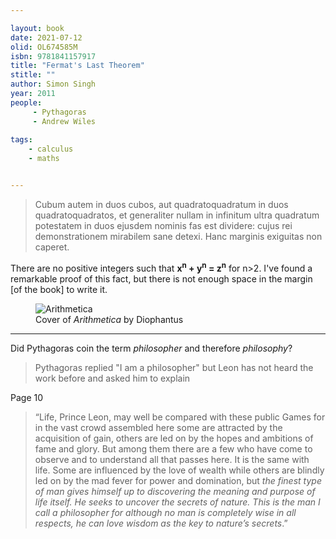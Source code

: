 ```yaml
---

layout: book
date: 2021-07-12
olid: OL674585M
isbn: 9781841157917
title: "Fermat's Last Theorem"
stitle: ""
author: Simon Singh
year: 2011
people: 
     - Pythagoras
     - Andrew Wiles
     
tags: 
    - calculus
    - maths


---
```


>Cubum autem in duos cubos, aut quadratoquadratum in duos quadratoquadratos, et generaliter nullam in infinitum ultra quadratum potestatem in duos ejusdem nominis fas est dividere: cujus rei demonstrationem mirabilem sane detexi. Hanc marginis exiguitas non caperet.


There are no positive integers such that **x<sup>n</sup> + y<sup>n</sup> = z<sup>n</sup>** for n>2. I've found a remarkable proof of this fact, but there is not 
enough space in the margin [of the book] to write it.

<figure style="width: 400px">
<!-- class="align-left"> -->
<img alt="Arithmetica" src="{{ site.baseurl }}/assets/covers/diophantus-cover.jpg">
              <figcaption>Cover of <em>Arithmetica</em> by Diophantus</figcaption>
</figure>


____

Did Pythagoras coin the term *philosopher* and therefore *philosophy*?


>Pythagoras replied "I am a philosopher" but Leon has not heard the work before and asked him to explain

Page 10

>“Life, Prince Leon, may well be compared with these public Games for in the vast crowd assembled here some are attracted by the acquisition of gain, others are led on by the hopes and ambitions of fame and glory. But among them there are a few who have come to observe and to understand all that passes here. It is the same with life. Some are influenced by the love of wealth while others are blindly led on by the mad fever for power and domination, but *the finest type of man gives himself up to discovering the meaning and purpose of life itself. He seeks to uncover the secrets of nature. This is the man I call a philosopher for although no man is completely wise in all respects, he can love wisdom as the key to nature’s secrets*.”





